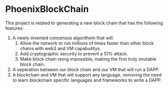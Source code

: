 # PhoenixBlockChain

This project is related to generating a new block chain that has the following features:
1. A newly invented concensus algorithem that will:
    1. Allow the network to run millions of times faster than other block chains with web3 and VM capabuilitys.
    1. Add cryptographic security to prevent a 51% attack.
    1. Make block chain reorg impossible, making the first truly imutable block chain.
1. A seperation between our block chain and our VM that will run a DAPP.
1. A blockchain and VM that will support any language, removing the need to learn blockchain specific languages and frameworks to write a DAPP.
